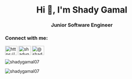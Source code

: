 <h1 align="center">Hi 👋, I'm Shady Gamal</h1>
<h3 align="center">Junior Software Engineer</h3>

<h3 align="left">Connect with me:</h3>
<p align="left">
<a href="https://linkedin.com/in/https://www.linkedin.com/in/shady-gamal-8a9873186/" target="blank"><img align="center" src="https://raw.githubusercontent.com/rahuldkjain/github-profile-readme-generator/master/src/images/icons/Social/linked-in-alt.svg" alt="https://www.linkedin.com/in/shady-gamal-8a9873186/" height="30" width="40" /></a>
<a href="https://www.leetcode.com/shadygamal" target="blank"><img align="center" src="https://raw.githubusercontent.com/rahuldkjain/github-profile-readme-generator/master/src/images/icons/Social/leet-code.svg" alt="shadygamal" height="30" width="40" /></a>
<a href="https://www.hackerrank.com/shady_gamal107" target="blank"><img align="center" src="https://raw.githubusercontent.com/rahuldkjain/github-profile-readme-generator/master/src/images/icons/Social/hackerearth.svg" alt="@shady_gamal10798" height="30" width="40" /></a>
</p>

<p><img align="center" src="https://github-readme-stats.vercel.app/api/top-langs?username=shadygamal0798&show_icons=true&locale=en&layout=compact" alt="shadygamal07" /></p>

<p><img align="center" src="https://github-readme-streak-stats.herokuapp.com/?user=shadygamal0798&" alt="shadygamal07" /></p>
